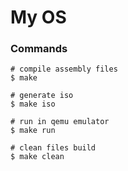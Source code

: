 # My OS

### Commands

```shell
# compile assembly files
$ make

# generate iso
$ make iso

# run in qemu emulator
$ make run

# clean files build
$ make clean
```
